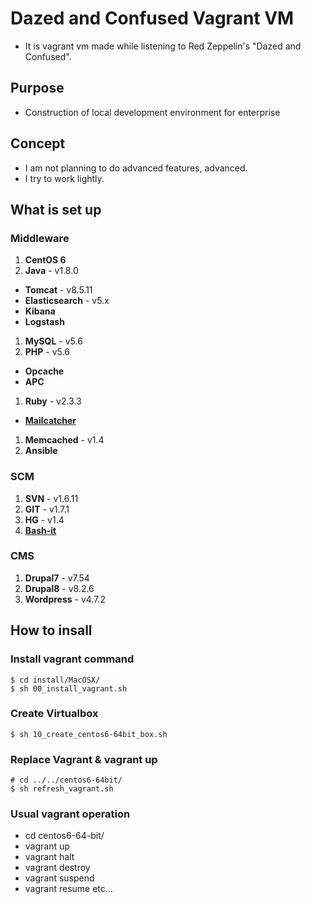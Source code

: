 # Dazed and Confused Vagrant VM
* It is vagrant vm made while listening to Red Zeppelin's "Dazed and Confused".

## Purpose
* Construction of local development environment for enterprise

## Concept
* I am not planning to do advanced features, advanced.
* I try to work lightly.

## What is set up

### Middleware
1. **CentOS 6**
1. **Java** - v1.8.0
 * **Tomcat** - v8.5.11
 * **Elasticsearch** - v5.x
 * **Kibana**
 * **Logstash**
1. **MySQL** - v5.6
1. **PHP** - v5.6
 * **Opcache**
 * **APC**
1. **Ruby** - v2.3.3
 * **[Mailcatcher](https://mailcatcher.me)**
1. **Memcached** - v1.4
1. **Ansible**

### SCM
1. **SVN** - v1.6.11
1. **GIT** - v1.7.1
1. **HG** - v1.4
1. **[Bash-it](https://github.com/Bash-it/bash-it)**

### CMS
1. **Drupal7** - v7.54
1. **Drupal8** - v8.2.6
1. **Wordpress** - v4.7.2


## How to insall

### Install vagrant command
```
$ cd install/MacOSX/
$ sh 00_install_vagrant.sh
```

### Create Virtualbox
```
$ sh 10_create_centos6-64bit_box.sh
```

### Replace Vagrant & vagrant up

```
# cd ../../centos6-64bit/
$ sh refresh_vagrant.sh
```

### Usual vagrant operation

* cd centos6-64-bit/
* vagrant up
* vagrant halt
* vagrant destroy
* vagrant suspend
* vagrant resume etc...
